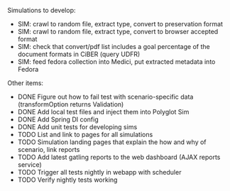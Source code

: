 Simulations to develop:
* SIM: crawl to random file, extract type, convert to preservation format
* SIM: crawl to random file, extract type, convert to browser accepted format
* SIM: check that convert/pdf list includes a goal percentage of the document formats in CiBER (query UDFR)
* SIM: feed fedora collection into Medici, put extracted metadata into Fedora

Other items:
* DONE Figure out how to fail test with scenario-specific data (transformOption returns Validation)
* DONE Add local test files and inject them into Polyglot Sim
* DONE Add Spring DI config
* DONE Add unit tests for developing sims
* TODO List and link to pages for all simulations
* TODO Simulation landing pages that explain the how and why of scenario, link reports
* TODO Add latest gatling reports to the web dashboard (AJAX reports service)
* TODO Trigger all tests nightly in webapp with scheduler
* TODO Verify nightly tests working

